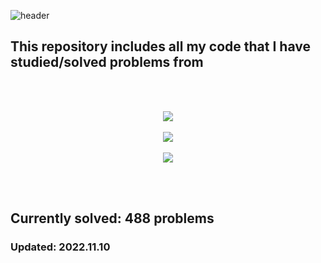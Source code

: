 
![header](https://capsule-render.vercel.app/api?type=transparent&color=000000&height=200&section=header&text=Hello!%20Welcome%20to%20my%20GitHub!!&fontSize=55&fontColor=FFFFFF)

## This repository includes all my code that I have studied/solved problems from
<br/>
<br/>
<p align="center">
    <img src="https://user-images.githubusercontent.com/111060150/202181563-f1a991a7-1ce8-4af0-9e59-d149111bd433.png">
    <br/>
    <br/>
    <img src="https://user-images.githubusercontent.com/111060150/202181717-a8ace4c7-7fe2-4e0a-aa53-dba8ba084416.png">
    <br/>
    <br/>
    <img src="https://user-images.githubusercontent.com/111060150/202181798-2df1c89e-e1a5-4409-98b2-ee19eb7dde9f.png">
</p>
<br/>
<br/>

## Currently solved: 488 problems
### Updated: 2022.11.10